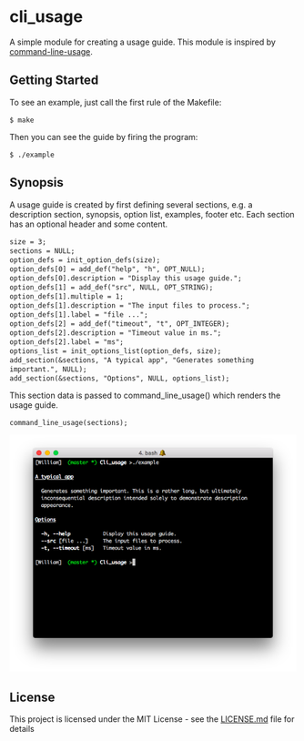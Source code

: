 # cli_usage
A simple module for creating a usage guide. This module is inspired by [command-line-usage](https://github.com/75lb/command-line-usage).

## Getting Started
To see an example, just call the first rule of the Makefile:
```
$ make
```

Then you can see the guide by firing the program:
```
$ ./example
```

## Synopsis
A usage guide is created by first defining several sections, e.g. a description section, synopsis, option list, examples, footer etc. Each section has an optional header and some content.
```
size = 3;
sections = NULL;
option_defs = init_option_defs(size);
option_defs[0] = add_def("help", "h", OPT_NULL);
option_defs[0].description = "Display this usage guide.";
option_defs[1] = add_def("src", NULL, OPT_STRING);
option_defs[1].multiple = 1;
option_defs[1].description = "The input files to process.";
option_defs[1].label = "file ...";
option_defs[2] = add_def("timeout", "t", OPT_INTEGER);
option_defs[2].description = "Timeout value in ms.";
option_defs[2].label = "ms";
options_list = init_options_list(option_defs, size);
add_section(&sections, "A typical app", "Generates something important.", NULL);
add_section(&sections, "Options", NULL, options_list);
```

This section data is passed to command_line_usage() which renders the usage guide.
```
command_line_usage(sections);
```

![usage](https://github.com/wbeuil/cli_usage/raw/master/example.png)

## License
This project is licensed under the MIT License - see the [LICENSE.md](LICENSE.md) file for details